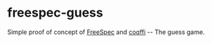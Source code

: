 # freespec-guess
Simple proof of concept of [FreeSpec](https://github.com/edwinans/FreeSpec) and [coqffi](https://github.com/coq-community/coqffi) -- The guess game.
